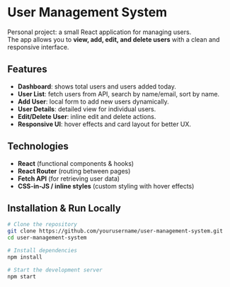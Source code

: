# User Management System

Personal project: a small React application for managing users.  
The app allows you to **view, add, edit, and delete users** with a clean and responsive interface.

## Features

- **Dashboard**: shows total users and users added today.
- **User List**: fetch users from API, search by name/email, sort by name.
- **Add User**: local form to add new users dynamically.
- **User Details**: detailed view for individual users.
- **Edit/Delete User**: inline edit and delete actions.
- **Responsive UI**: hover effects and card layout for better UX.

## Technologies

- **React** (functional components & hooks)
- **React Router** (routing between pages)
- **Fetch API** (for retrieving user data)
- **CSS-in-JS / inline styles** (custom styling with hover effects)

## Installation & Run Locally

```bash
# Clone the repository
git clone https://github.com/yourusername/user-management-system.git
cd user-management-system

# Install dependencies
npm install

# Start the development server
npm start
